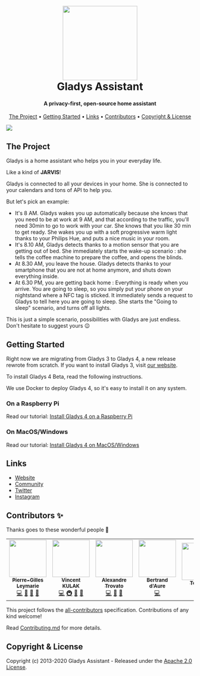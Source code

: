 <h1 align="center">
  <br>
	<img src="https://gladysassistant.com/assets/images/external/github-gladys-logo.png" width="200">
  <br>
  Gladys Assistant
</h1>

<h4 align="center">A privacy-first, open-source home assistant</h4>

<p align="center">
</p>

<p align="center">
  <a href="#the-project">The Project</a> •
  <a href="#getting-started">Getting Started</a> •
   <a href="#links">Links</a> •
  <a href="#contributors-">Contributors</a> •
  <a href="#copyright--license">Copyright & License</a> 
</p>

<img src="https://gladysassistant.com/assets/images/external/github-gladys-4-mockups-devices.jpg" />

## The Project

Gladys is a home assistant who helps you in your everyday life.

Like a kind of **JARVIS**!

Gladys is connected to all your devices in your home. She is connected to your calendars and tons of API to help you.

But let's pick an example:

- It's 8 AM. Gladys wakes you up automatically because she knows that you need to be at work at 9 AM, and that according to the traffic, you'll need 30min to go to work with your car. She knows that you like 30 min to get ready. She wakes you up with a soft progressive warm light thanks to your Philips Hue, and puts a nice music in your room.
- It's 8.10 AM, Gladys detects thanks to a motion sensor that you are getting out of bed. She immediately starts the wake-up scenario : she tells the coffee machine to prepare the coffee, and opens the blinds.
- At 8.30 AM, you leave the house. Gladys detects thanks to your smartphone that you are not at home anymore, and shuts down everything inside.
- At 6.30 PM, you are getting back home : Everything is ready when you arrive. You are going to sleep, so you simply put your phone on your nightstand where a NFC tag is sticked. It immediately sends a request to Gladys to tell here you are going to sleep. She starts the "Going to sleep" scenario, and turns off all lights.

This is just a simple scenario, possibilities with Gladys are just endless. Don't hesitate to suggest yours 😉

## Getting Started

Right now we are migrating from Gladys 3 to Gladys 4, a new release rewrote from scratch. If you want to install Gladys 3, visit [our website](https://gladysassistant.com).

To install Gladys 4 Beta, read the following instructions.

We use Docker to deploy Gladys 4, so it's easy to install it on any system.

### On a Raspberry Pi

Read our tutorial: [Install Gladys 4 on a Raspberry Pi](https://documentation.gladysassistant.com/en/installation#raspberry-pi)

### On MacOS/Windows

Read our tutorial: [Install Gladys 4 on MacOS/Windows](https://documentation.gladysassistant.com/en/installation#macos-windows)

## Links

- [Website](https://gladysassistant.com)
- [Community](https://community.gladysassistant.com/)
- [Twitter](https://twitter.com/gladysassistant)
- [Instagram](https://www.instagram.com/gladysassistant/)

## Contributors ✨

Thanks goes to these wonderful people 👏

<!-- ALL-CONTRIBUTORS-LIST:START - Do not remove or modify this section -->
<!-- prettier-ignore-start -->
<!-- markdownlint-disable -->
<table>
  <tr>
    <td align="center"><a href="https://pierregillesleymarie.com"><img src="https://avatars0.githubusercontent.com/u/7365207?v=4" width="100px;" alt=""/><br /><sub><b>Pierre-Gilles Leymarie</b></sub></a><br /><a href="https://github.com/GladysAssistant/Gladys/commits?author=Pierre-Gilles" title="Code">💻</a> <a href="#business-Pierre-Gilles" title="Business development">💼</a> <a href="https://github.com/GladysAssistant/Gladys/commits?author=Pierre-Gilles" title="Documentation">📖</a> <a href="#ideas-Pierre-Gilles" title="Ideas, Planning, & Feedback">🤔</a></td>
    <td align="center"><a href="https://github.com/VonOx"><img src="https://avatars2.githubusercontent.com/u/1528694?v=4" width="100px;" alt=""/><br /><sub><b>Vincent KULAK</b></sub></a><br /><a href="https://github.com/GladysAssistant/Gladys/commits?author=VonOx" title="Code">💻</a> <a href="#infra-VonOx" title="Infrastructure (Hosting, Build-Tools, etc)">🚇</a> <a href="https://github.com/GladysAssistant/Gladys/commits?author=VonOx" title="Documentation">📖</a> <a href="#ideas-VonOx" title="Ideas, Planning, & Feedback">🤔</a></td>
    <td align="center"><a href="http://www.trovato.fr"><img src="https://avatars2.githubusercontent.com/u/1839717?v=4" width="100px;" alt=""/><br /><sub><b>Alexandre Trovato</b></sub></a><br /><a href="https://github.com/GladysAssistant/Gladys/commits?author=atrovato" title="Code">💻</a> <a href="https://github.com/GladysAssistant/Gladys/commits?author=atrovato" title="Documentation">📖</a> <a href="#ideas-atrovato" title="Ideas, Planning, & Feedback">🤔</a></td>
    <td align="center"><a href="https://github.com/bertrandda"><img src="https://avatars1.githubusercontent.com/u/18148265?v=4" width="100px;" alt=""/><br /><sub><b>Bertrand d'Aure</b></sub></a><br /><a href="https://github.com/GladysAssistant/Gladys/commits?author=bertrandda" title="Code">💻</a></td>
    <td align="center"><a href="https://github.com/Terdious"><img src="https://avatars0.githubusercontent.com/u/35010958?v=4" width="100px;" alt=""/><br /><sub><b>Terdious</b></sub></a><br /><a href="https://github.com/GladysAssistant/Gladys/commits?author=Terdious" title="Code">💻</a> <a href="#ideas-Terdious" title="Ideas, Planning, & Feedback">🤔</a></td>
    <td align="center"><a href="https://github.com/sescandell"><img src="https://avatars0.githubusercontent.com/u/1559970?v=4" width="100px;" alt=""/><br /><sub><b>Stéphane</b></sub></a><br /><a href="https://github.com/GladysAssistant/Gladys/commits?author=sescandell" title="Code">💻</a> <a href="#infra-sescandell" title="Infrastructure (Hosting, Build-Tools, etc)">🚇</a> <a href="#ideas-sescandell" title="Ideas, Planning, & Feedback">🤔</a></td>
    <td align="center"><a href="http://fischerdesign.co"><img src="https://avatars1.githubusercontent.com/u/8835133?v=4" width="100px;" alt=""/><br /><sub><b>Scott Fischer</b></sub></a><br /><a href="#translation-Scott-Fischer" title="Translation">🌍</a></td>
  </tr>
</table>

<!-- markdownlint-enable -->
<!-- prettier-ignore-end -->
<!-- ALL-CONTRIBUTORS-LIST:END -->

This project follows the [all-contributors](https://github.com/all-contributors/all-contributors) specification. Contributions of any kind welcome!

Read [Contributing.md](https://github.com/gladysassistant/Gladys/blob/master/.github/CONTRIBUTING.md) for more details.

## Copyright & License

Copyright (c) 2013-2020 Gladys Assistant - Released under the [Apache 2.0 License](https://github.com/gladysassistant/Gladys/blob/master/LICENSE).
